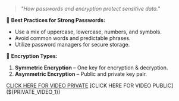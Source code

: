 > *"How passwords and encryption protect sensitive data."*

🔹 **Best Practices for Strong Passwords:**
- Use a mix of uppercase, lowercase, numbers, and symbols.
- Avoid common words and predictable phrases.
- Utilize password managers for secure storage.

🔐 **Encryption Types:**
1. **Symmetric Encryption** – One key for encryption & decryption.
2. **Asymmetric Encryption** – Public and private key pair. 

[CLICK HERE FOR VIDEO PRIVATE](${PRIVATE_VIDEO_1})
[CLICK HERE FOR VIDEO PUBLIC](${PRIVATE_VIDEO_1})
